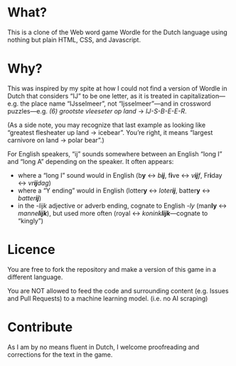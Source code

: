 # What?

This is a clone of the Web word game Wordle for the Dutch language using nothing but plain HTML, CSS, and Javascript.

# Why?

This was inspired by my spite at how I could not find a version of Wordle in Dutch that considers “Ĳ” to be one letter, as it is treated in capitalization—e.g. the place name “Ĳsselmeer”, not “Ijsselmeer”—and in crossword puzzles—e.g. *(6) grootste vleeseter op land* → *Ĳ-S-B-E-E-R*.

(As a side note, you may recognize that last example as looking like “greatest flesheater up land → icebear”. You’re right, it means “largest carnivore on land → polar bear”.)

For English speakers, “ĳ” sounds somewhere between an English “long I” and “long A” depending on the speaker. It often appears:
* where a “long I” sound would in English (b**y** ↔ *b**ij***, f**i**ve ↔ *v**ĳ**f*, Fr**i**day ↔ *vr**ĳ**dag*)
* where a “Y ending” would in English (lotter**y** ↔ *loter**ĳ***, batter**y** ↔ *batter**ĳ***)
* in the *-lĳk* adjective or adverb ending, cognate to English *-ly* (man**ly** ↔ *manne**lĳk***), but used more often (royal ↔ *konink**lĳk***—cognate to “kingly”)

# Licence

You are free to fork the repository and make a version of this game in a different language.

You are NOT allowed to feed the code and surrounding content (e.g. Issues and Pull Requests) to a machine learning model. (i.e. no AI scraping)

# Contribute

As I am by no means fluent in Dutch, I welcome proofreading and corrections for the text in the game.
